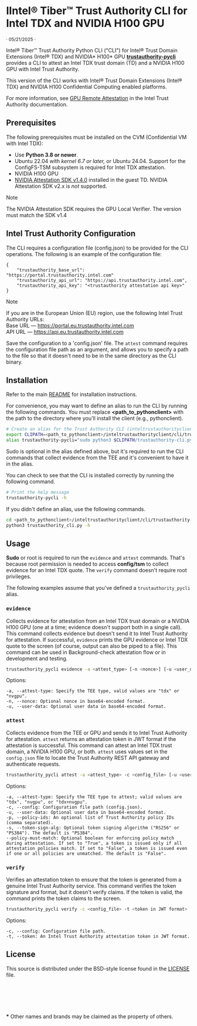 
# IIntel® Tiber™ Trust Authority CLI for Intel TDX and NVIDIA H100 GPU  

<p style="font-size: 0.875em;">· 05/21/2025 ·</p>

Intel® Tiber™ Trust Authority Python CLI ("CLI") for Intel® Trust Domain Extensions (Intel® TDX) and NVIDIA\* H100\* GPU [**trustauthority-pycli**](../cli) provides a CLI to attest an Intel TDX trust domain (TD) and a NVIDIA H100 GPU with Intel Trust Authority. 

This version of the CLI works with Intel® Trust Domain Extensions (Intel® TDX) and NVIDIA H100 Confidential Computing enabled platforms. 

For more information, see [GPU Remote Attestation](https://docs.trustauthority.intel.com/main/articles/articles/ita/concept-gpu-attestation.html) in the Intel Trust Authority documentation.

## Prerequisites

The following prerequisites must be installed on the CVM (Confidential VM with Intel TDX):

- Use **Python 3.8 or newer**.
- Ubuntu 22.04 with *kernel 6.7 or later,* or Ubuntu 24.04. Support for the ConfigFS-TSM subsystem is required for Intel TDX attestation.
- NVIDIA H100 GPU
- [NVIDIA Attestation SDK v1.4.0](https://github.com/NVIDIA/nvtrust/releases/tag/v1.4.0) installed in the guest TD. NVIDIA Attestation SDK v2.x is _not_ supported. 

> [!NOTE]
> The NVIDIA Attestation SDK requires the GPU Local Verifier. The version must match the SDK v1.4

## Intel Trust Authority Configuration

The CLI requires a configuration file (config.json) to be provided for the CLI operations. The following is an example of the configuration file:

```
{
    "trustauthority_base_url": "https://portal.trustauthority.intel.com"
    "trustauthority_api_url": "https://api.trustauthority.intel.com",
    "trustauthority_api_key": "<trustauthority attestation api key>"
}
```
> [!NOTE]
 > If you are in the European Union (EU) region, use the following Intel Trust Authority URLs:<br> Base URL — https://portal.eu.trustauthority.intel.com <br> API URL — https://api.eu.trustauthority.intel.com

Save the configuration to a 'config.json' file. The `attest` command requires the configuration file path as an argument, and allows you to specify a path to the file so that it doesn't need to be in the same directory as the CLI binary.

## Installation

Refer to the main [README](../../README.md#installation) for installation instructions. 

For convenience, you may want to define an alias to run the CLI by running the following commands. You must replace **\<path_to_pythonclient\>** with the path to the directory where you'll install the client (e.g., pythonclient).

```bash
# Create an alias for the Trust Authority CLI (inteltrustauthorityclient/cli)
export CLIPATH=<path_to_pythonclient>/inteltrustauthorityclient/cli/trustauthority-pycli;
alias trustauthority-pycli="sudo python3 $CLIPATH/trustauthority-cli.py" 
```
Sudo is optional in the alias defined above, but it's required to run the CLI commands that collect evidence from the TEE and it's convenient to have it in the alias.

You can check to see that the CLI is installed correctly by running the following command.

```bash
# Print the help message
trustauthority-pycli -h
```
If you didn't define an alias, use the following commands. 

```bash
cd <path_to_pythonclient>/inteltrustauthorityclient/cli/trustauthority-pycli
python3 trustauthority_cli.py -h
```

## Usage

**Sudo** or root is required to run the `evidence` and `attest` commands. That's because root permission is needed to access **config/tsm** to collect evidence for an Intel TDX quote. The `verify` command doesn't require root privileges.

The following examples assume that you've defined a `trustauthority_pycli` alias.

### `evidence`

Collects evidence for attestation from an Intel TDX trust domain or a NVIDIA H100 GPU (one at a time; evidence doesn't support both in a single call). This command collects evidence but doesn't send it to Intel Trust Authority for attestation. If successful, `evidence` prints the GPU evidence or Intel TDX quote to the screen (of course, output can also be piped to a file). This command can be used in Background-check attestation flow or in development and testing. 

```sh
trustauthority_pycli evidence -a <attest_type> [-n <nonce>] [-u <user_data>]
```
Options:
```
-a, --attest-type: Specify the TEE type, valid values are "tdx" or "nvgpu".
-n, --nonce: Optional nonce in base64-encoded format.
-u, --user-data: Optional user data in base64-encoded format.
```

### `attest`

Collects evidence from the TEE or GPU and sends it to Intel Trust Authority for attestation. `attest` returns an attestation token in JWT format if the attestation is successful. This command can attest an Intel TDX trust domain, a NVIDIA H100 GPU, or both. `attest` uses values set in the `config.json` file to locate the Trust Authority REST API gateway and authenticate requests.

```sh
trustauthority_pycli attest -a <attest_type> -c <config_file> [-u <user_data>] [-p <policy_ids>] [-s <token_sign_alg> [--policy-must-match]
```
Options:
```
-a, --attest-type: Specify the TEE type to attest; valid values are "tdx", "nvgpu", or "tdx+nvgpu".
-c, --config: Configuration file path (config.json).
-u, --user-data: Optional user data in base64-encoded format.
-p, --policy-ids: An optional list of Trust Authority policy IDs (comma separated). 
-s, --token-sign-alg: Optional token signing algorithm ("RS256" or "PS384"). The default is "PS384".
--policy-must-match: Optional boolean for enforcing policy match during attestation. If set to "True", a token is issued only if all attestation policies match. If set to "False", a token is issued even if one or all policies are unmatched. The default is "False".
```

### `verify` 

Verifies an attestation token to ensure that the token is generated from a genuine Intel Trust Authority service. This command verifies the token signature and format, but it doesn't verify claims. If the token is valid, the command prints the token claims to the screen.

```sh
trustauthority_pycli verify -c <config_file> -t <token in JWT format>
```
Options:
```
-c, --config: Configuration file path.
-t, --token: An Intel Trust Authority attestation token in JWT format.
```

## License

This source is distributed under the BSD-style license found in the [LICENSE](../../LICENSE)
file.

<br><br>
---

**\*** Other names and brands may be claimed as the property of others.
